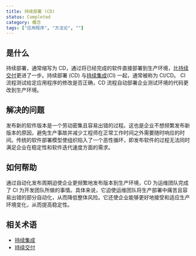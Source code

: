```yaml
---
title: 持续部署 (CD)
status: Completed
category: 概念
tags: ["应用程序", "方法论", ""]
---
```


## 是什么

持续部署，通常缩写为 CD，通过将已经完成的软件直接部署到生产环境，比[持续交付](/zh-cn/continuous-delivery/)更进了一步。持续部署 (CD) 与[持续集成](/zh-cn/continuous-integration/)(CI) 一起，通常被称为 CI/CD。 CI 流程测试给定应用程序的修改是否正确，CD 流程自动部署企业测试环境的代码更改到生产环境。

## 解决的问题

发布新的软件版本是一个劳动密集且容易出错的过程。这也是企业不想频繁发布新版本的原因，避免生产事故并减少工程师在正常工作时间之外需要随时响应的时间。传统的软件部署模型使组织陷入了一个恶性循环，即发布软件的过程无法同时满足企业在稳定性和软件迭代速度方面的需求。

## 如何帮助

通过自动化发布周期迫使企业更频繁地发布版本到生产环境，CD 为运维团队完成了 CI 为开发团队所做的事情。具体来说，它迫使运维团队将生产部署中痛苦且容易出错的部分自动化，从而降低整体风险。它还使企业能够更好地接受和适应生产环境变化，从而提高稳定性。

## 相关术语

- [持续集成](/zh-cn/continuous-integration/)
- [持续交付](/zh-cn/continuous-delivery/)
